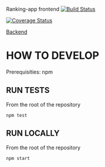 Ranking-app frontend
[![Build Status](https://travis-ci.org/FummiTaksi/ranking-app-frontend.svg?branch=master)](https://travis-ci.org/FummiTaksi/ranking-app-frontend)

[![Coverage Status](https://coveralls.io/repos/github/FummiTaksi/ranking-app-frontend/badge.svg?branch=master)](https://coveralls.io/github/FummiTaksi/ranking-app-frontend?branch=master)

[Backend](https://github.com/FummiTaksi/ranking-app-backend)


# HOW TO DEVELOP

Prerequisities: npm

## RUN TESTS

From the root of the repository

```
npm test
```

## RUN LOCALLY

From the root of the repository

```
npm start
```